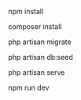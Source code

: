<p>npm install</p>
<p>composer install</p>
<p>php artisan migrate</p>
<p>php artisan db:seed</p>
<p>php artisan serve</p>
<p>npm run dev</p>
